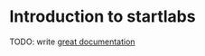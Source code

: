 # Introduction to startlabs

TODO: write [great documentation](http://jacobian.org/writing/great-documentation/what-to-write/)
